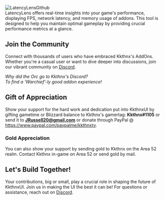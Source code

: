 ![LatencyLensGithub](https://github.com/Kkthnx-Wow/LatencyLens/assets/40672673/f64d1e99-d29a-4114-aa13-0bd326b64c94)   
LatencyLens offers real-time insights into your game's performance, displaying FPS, network latency, and memory usage of addons. This tool is designed to help you maintain optimal gameplay by providing crucial performance metrics at a glance.

## Join the Community
Connect with thousands of users who have embraced Kkthnx's AddOns. Whether you're a casual user or want to dive deeper into discussions, join our vibrant community on [Discord](https://discord.gg/Rc9wcK9cAB).

*Why did the Orc go to Kkthnx's Discord?  
To find a ‘Warchief’-ly good addon experience!*

## Gift of Appreciation
Show your support for the hard work and dedication put into KkthnxUI by gifting gametime or Blizzard balance to Kkthnx's gamertag: **Kkthnx#1105** or send it to **JRussell20@gmail.com** or donate through PayPal @ https://www.paypal.com/paypalme/kkthnxtv.

### Gold Appreciation
You can also show your support by sending gold to Kkthnx on the Area 52 realm.
Contact Kkthnx in-game on Area 52 or send gold by mail.

## Let's Build Together!
Your contributions, big or small, play a crucial role in shaping the future of KkthnxUI. Join us in making the UI the best it can be! For questions or assistance, reach out on [Discord](https://discord.gg/Rc9wcK9cAB).
